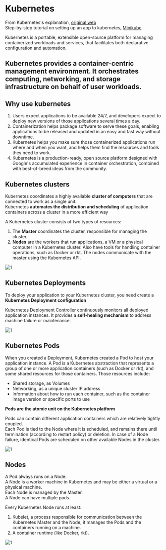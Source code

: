 # Kubernetes

From Kubernetes's explanation, [original web](https://kubernetes.io/docs/concepts/overview/what-is-kubernetes/#why-containers)<br>
Step-by-step tutorial on setting up an app to kubernetes, [Minikube](https://kubernetes.io/docs/tutorials/hello-minikube/)

Kubernetes is a portable, extensible open-source platform for managing containerized workloads and services, that facilitates both declarative configuration and automation.

## Kubernetes provides a container-centric management environment. It orchestrates computing, networking, and storage infrastructure on behalf of user workloads.

## Why use kubernetes
1. Users expect applications to be available 24/7, and developers expect to deploy new versions of those applications several times a day. 
2. Containerization helps package software to serve these goals, enabling applications to be released and updated in an easy and fast way without downtime. 
3. Kubernetes helps you make sure those containerized applications run where and when you want, and helps them find the resources and tools they need to work. 
4. Kubernetes is a production-ready, open source platform designed with Google's accumulated experience in container orchestration, combined with best-of-breed ideas from the community.

## Kubernetes clusters
Kubernetes coordinates a highly available **cluster of computers** that are connected to work as a single unit.<br>
Kubernetes **automates the distribution and scheduling** of application containers across a cluster in a more efficient way

A Kubernetes cluster consists of two types of resources:
1. The **Master** coordinates the cluster, responsible for managing the cluster.
2. **Nodes** are the workers that run applications, a VM or a physical computer in a Kubernetes cluster. Also have tools for handling container operations, such as Docker or rkt. The nodes communicate with the master using the Kubernetes API.

![1](https://d33wubrfki0l68.cloudfront.net/99d9808dcbf2880a996ed50d308a186b5900cec9/40b94/docs/tutorials/kubernetes-basics/public/images/module_01_cluster.svg)

## Kubernetes Deployments
To deploy your application to your Kubernetes cluster, you need create a **Kubernetes Deployment configuration**

 Kubernetes Deployment Controller continuously monitors all deployed application instances. It provides a **self-healing mechanism** to address machine failure or maintenance.
 
 ![1](https://d33wubrfki0l68.cloudfront.net/152c845f25df8e69dd24dd7b0836a289747e258a/4a1d2/docs/tutorials/kubernetes-basics/public/images/module_02_first_app.svg)

## Kubernetes Pods
When you created a Deployment, Kubernetes created a Pod to host your application instance. A Pod is a Kubernetes abstraction that represents a group of one or more application containers (such as Docker or rkt), and some shared resources for those containers. Those resources include:

- Shared storage, as Volumes
- Networking, as a unique cluster IP address
- Information about how to run each container, such as the container image version or specific ports to use

**Pods are the atomic unit on the Kubernetes platform**

Pods can contain different application containers which are relatively tightly coupled.<br>
Each Pod is tied to the Node where it is scheduled, and remains there until termination (according to restart policy) or deletion. In case of a Node failure, identical Pods are scheduled on other available Nodes in the cluster.

![1](https://d33wubrfki0l68.cloudfront.net/fe03f68d8ede9815184852ca2a4fd30325e5d15a/98064/docs/tutorials/kubernetes-basics/public/images/module_03_pods.svg)

## Nodes
A Pod always runs on a Node.<br>
A Node is a worker machine in Kubernetes and may be either a virtual or a physical machine.<br>
Each Node is managed by the Master.<br>
A Node can have multiple pods.

Every Kubernetes Node runs at least:
1. Kubelet, a process responsible for communication between the Kubernetes Master and the Node; it manages the Pods and the containers running on a machine.
2. A container runtime (like Docker, rkt).

![1](https://d33wubrfki0l68.cloudfront.net/5cb72d407cbe2755e581b6de757e0d81760d5b86/a9df9/docs/tutorials/kubernetes-basics/public/images/module_03_nodes.svg)
